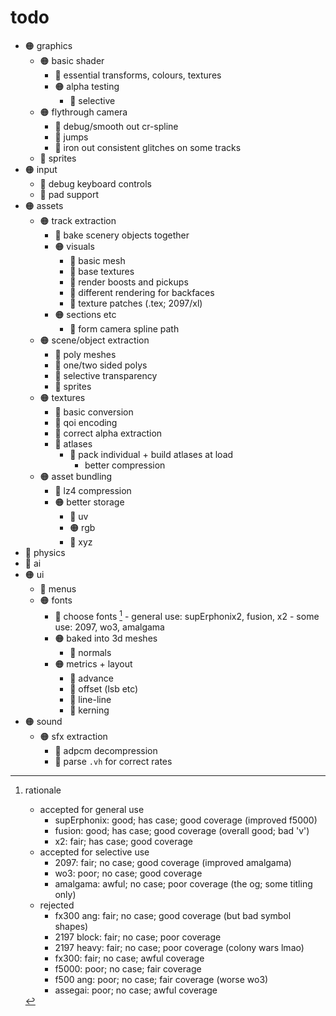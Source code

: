# todo

- 🟠 graphics
    - 🟠 basic shader
        - 🔘 essential transforms, colours, textures
        - 🟠 alpha testing
            - 🔴 selective
    - 🟠 flythrough camera
        - 🔘 debug/smooth out cr-spline
        - 🔴 jumps
        - 🔴 iron out consistent glitches on some tracks
    - 🔘 sprites
- 🟠 input
    - 🔘 debug keyboard controls
    - 🔴 pad support
- 🟠 assets
    - 🟠 track extraction
        - 🔴 bake scenery objects together
        - 🟠 visuals
            - 🔘 basic mesh
            - 🔘 base textures
            - 🔴 render boosts and pickups
            - 🔴 different rendering for backfaces
            - 🔴 texture patches (.tex; 2097/xl)
        - 🟠 sections etc
            - 🔘 form camera spline path
    - 🟠 scene/object extraction
        - 🔘 poly meshes
        - 🔴 one/two sided polys
        - 🔴 selective transparency
        - 🔘 sprites
    - 🟠 textures
        - 🔘 basic conversion
        - 🔘 qoi encoding
        - 🔴 correct alpha extraction
        - 🔘 atlases
            - 🔘 pack individual + build atlases at load
                - better compression
    - 🟠 asset bundling
        - 🔘 lz4 compression
        - 🟠 better storage
            - 🔘 uv
            - 🟠 rgb
            - 🔴 xyz
- 🔴 physics
- 🔴 ai
- 🟠 ui
    - 🔴 menus
    - 🟠 fonts
        - 🔘 choose fonts [^1]
                - general use: supErphonix2, fusion, x2
                - some use: 2097, wo3, amalgama
        - 🟠 baked into 3d meshes
            - 🔴 normals
        - 🟠 metrics + layout
            - 🔘 advance
            - 🔴 offset (lsb etc)
            - 🔴 line-line
            - 🔴 kerning
- 🟠 sound
    - 🟠 sfx extraction
        - 🔘 adpcm decompression
        - 🔴 parse `.vh` for correct rates

[^1]: rationale
    - accepted for general use
        - supErphonix: good; has case; good coverage (improved f5000)
        - fusion:      good; has case; good coverage (overall good; bad 'v')
        - x2:          fair; has case; good coverage
    - accepted for selective use
        - 2097:     fair;  no case; good coverage (improved amalgama)
        - wo3:      poor;  no case; good coverage
        - amalgama: awful; no case; poor coverage (the og; some titling only)
    - rejected
        - fx300 ang:  fair; no case; good coverage (but bad symbol shapes)
        - 2197 block: fair; no case; poor coverage
        - 2197 heavy: fair; no case; poor coverage (colony wars lmao)
        - fx300:      fair; no case; awful coverage
        - f5000:      poor; no case; fair coverage
        - f500 ang:   poor; no case; fair coverage (worse wo3)
        - assegai:    poor; no case; awful coverage

